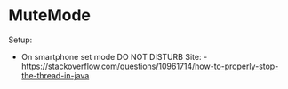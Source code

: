 # MuteMode
Setup:
  - On smartphone set mode DO NOT DISTURB
Site:
  -https://stackoverflow.com/questions/10961714/how-to-properly-stop-the-thread-in-java
